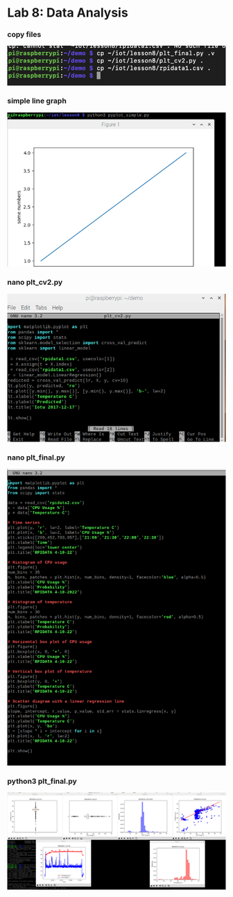 # Lab 8: Data Analysis

### copy files
![](assets/five.png)

### simple line graph
![](assets/four.png)

### nano plt_cv2.py
![](assets/two.png)

### nano plt_final.py
![](assets/newTwo.png)

### python3 plt_final.py
![](assets/newOne.png)

